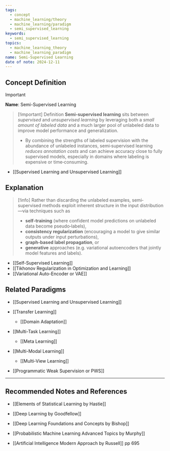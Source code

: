 ```yaml
---
tags:
  - concept
  - machine_learning/theory
  - machine_learning/paradigm
  - semi_supervised_learning
keywords:
  - semi_supervised_learning
topics:
  - machine_learning_theory
  - machine_learning_paradigm
name: Semi-Supervised Learning
date of note: 2024-12-11
---
```


## Concept Definition

>[!important]
>**Name**: Semi-Supervised Learning

>[!important] Definition
>**Semi‐supervised learning** sits between *supervised* and *unsupervised learning* by leveraging both a *small amount of labeled data* and a much larger pool of unlabeled data to improve model performance and generalization.
>- By combining the strengths of labeled supervision with the abundance of unlabeled instances, semi‐supervised learning *reduces annotation costs* and can achieve accuracy close to fully supervised models, especially in domains where labeling is expensive or time‐consuming.



- [[Supervised Learning and Unsupervised Learning]]

## Explanation

>[!info]
>Rather than discarding the unlabeled examples, semi‐supervised methods exploit inherent structure in the input distribution—via techniques such as 
>- **self‐training** (where confident model predictions on unlabeled data become pseudo‐labels), 
>- **consistency regularization** (encouraging a model to give similar outputs under input perturbations), 
>- **graph‐based label propagation**, or 
>- **generative** approaches (e.g. variational autoencoders that jointly model features and labels).

- [[Self-Supervised Learning]]
- [[Tikhonov Regularization in Optimization and Learning]]
- [[Variational Auto-Encoder or VAE]]


## Related Paradigms

- [[Supervised Learning and Unsupervised Learning]]

- [[Transfer Learning]]
	- [[Domain Adaptation]]

- [[Multi-Task Learning]]
	- [[Meta Learning]]

- [[Multi-Modal Learning]]
	- [[Multi-View Learning]]

- [[Programmatic Weak Supervision or PWS]]



-----------
##  Recommended Notes and References



- [[Elements of Statistical Learning by Hastie]]
- [[Deep Learning by Goodfellow]]
- [[Deep Learning Foundations and Concepts by Bishop]]
- [[Probabilistic Machine Learning Advanced Topics by Murphy]]

- [[Artificial Intelligence Modern Approach by Russell]] pp 695